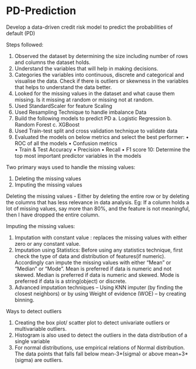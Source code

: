 # PD-Prediction
Develop a data-driven credit risk model to predict the probabilities of default (PD) 

Steps followed:
1.	Observed the dataset by determining the size including number of rows and columns the dataset holds.
2.	Understand the variables that will help in making decisions.
3.	Categories the variables into continuous, discrete and categorical and visualise the data. Check if there is outliers or skewness in the variables that helps to understand the data better. 
4.	Looked for the missing values in the dataset and what cause them missing. Is it missing at random or missing not at random.
5.	Used StandardScaler for feature Scaling
6.	Used Resampling Technique to handle imbalance Data
7.	Build the following models to predict PD
    a. Logistic Regression
    b. Random Forest
    c. XGBoost
8. Used Train-test split and cross validation technique to validate data
9. Evaluated the models on below metrics and select the best performer:
    •	ROC of all the models
    •	Confusion metrics  
    •	Train & Test Accuracy
    •	Precision
    •	Recall
    •	F1 score
10: Determine the top most important predictor variables in the models


Two primary ways used to handle the missing values:  
1.	Deleting the missing values
2.	Imputing the missing values

Deleting the missing values -  Either by deleting the entire row or by deleting the columns that has less relevance in data analysis. Eg:  If a column holds a lot of missing values, say more than 80%, and the feature is not meaningful, then I have dropped the entire column. 

Imputing the missing values:
1.	Imputation with constant value : replaces the missing values with either zero or any constant value.
2.	Imputation using Statistics: Before using any statistics technique, first check the type of data and distribution of features(if numeric). Accordingly  can impute the missing values with either “Mean” or “Median” or “Mode”. Mean is preferred if data is numeric and not skewed. Median is preferred if data is numeric and skewed. Mode is preferred if data is a string(object) or discrete.
3.	Advanced imputation techniques – Using KNN imputer (by finding the closest neighbors) or by using Weight of evidence (WOE) – by creating binning.

Ways to detect outliers
1.	Creating the box plot/ scatter plot to detect univariate outliers or multivariable outliers.
2.	Histogram is also used to detect the outliers in the data distribution of a single variable
3.	For normal distributions, use empirical relations of Normal distribution. The data points that falls fall below mean-3*(sigma) or above mean+3*(sigma) are outliers.





